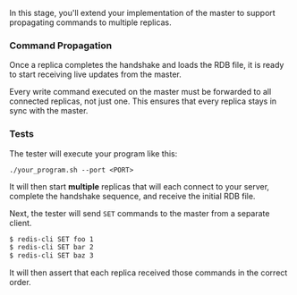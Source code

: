 In this stage, you'll extend your implementation of the master to support propagating commands to multiple replicas.

### Command Propagation

Once a replica completes the handshake and loads the RDB file, it is ready to start receiving live updates from the master. 

Every write command executed on the master must be forwarded to all connected replicas, not just one. This ensures that every replica stays in sync with the master.

### Tests

The tester will execute your program like this:

```
./your_program.sh --port <PORT>
```

It will then start **multiple** replicas that will each connect to your server, complete the handshake sequence, and receive the initial RDB file.

Next, the tester will send `SET` commands to the master from a separate client.

```bash
$ redis-cli SET foo 1
$ redis-cli SET bar 2
$ redis-cli SET baz 3
```

It will then assert that each replica received those commands in the correct order.
